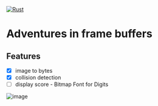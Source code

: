 [![Rust](https://github.com/RGGH/mif/actions/workflows/rust.yml/badge.svg)](https://github.com/RGGH/mif/actions/workflows/rust.yml)

# Adventures in frame buffers

## Features
- [x] image to bytes 
- [x] collision detection
- [ ] display score - Bitmap Font for Digits

![image](https://github.com/user-attachments/assets/841e855f-37fc-4941-a779-e6fe92fbdd1c)
